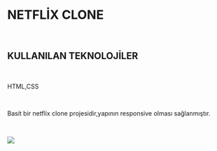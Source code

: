 <h1>NETFLİX CLONE</h1><br>
<h2>KULLANILAN TEKNOLOJİLER</h2><br>
<p>HTML,CSS</p><br>
<p>Basit bir netflix clone projesidir,yapının responsive olması sağlanmıştır.</p><br>

![](netflixClone.gif)
